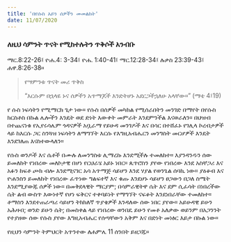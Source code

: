 ```yaml
---
title: 'በየሱስ አይን ሰዎችን መመልከት'
date: 11/07/2020
---
```


### ለዚህ ሳምንት ጥናት የሚከተሉትን ጥቅሶች አንብቡ
ማር.8:22-26፤ ዮሐ.4: 3-34፤ ዮሐ. 1:40-41፤ ማር.12:28-34፤ ሉቃስ 23:39-43፤ ሐዋ.8:26-38።

> <p>የሣምንቱ ጥናት መሪ ጥቅስ</p>
> “እርሱም በኋላዬ ኑና ሰዎችን አጥማጆች እንድትሆኑ አደርጋችኋለሁ አላቸው።” (ማቴ 4፤19)

የ  ሱስ ነፍሳትን የሚማርክ ጌታ ነው። የሱስ በሰዎች መካከል የሚሰራበትን መንገድ በማየት በየሱስ ክርስቶስ በኩል ሌሎችን እንዴት ወደ ድነት እውቀት መምራት እንደምንችል እናወራለን። በህዝብ በተጨናነቁ የኢየሩሳሌም ጎዳናዎች አቧራማ የይሁዳ መንገዶች እና በሳር በተሸፈኑ የገሊላ ኮረብታዎች ላይ ከእርሱ ጋር ስንጓዝ ነፍሳትን ለማግኘት እርሱ የእግዚአብሔርን መንግስት መርሆዎች እንዴት እንደገለጠ እናስተውላለን።

የሱስ ወንዶች እና ሴቶች በሙሉ ለመንግስቱ ሊማረኩ እንደሚችሉ ተመለከተ። እያንዳንዱን ሰው ይመለከት የነበረው መለኮታዊ በሆነ የርህራሄ አይኑ ነበር። ጴጥሮስን ያየው የነበረው እንደ አስቸጋሪ እና አፉን ከፍቶ ጮክ ብሎ እንደሚናገር አሳ አጥማጅ ሳይሆን እንደ ሃያል የወንጌል ሰባኪ ነው። ያዕቆብ እና ዮሐንስን ይመለከት የነበረው ፈጥነው ግልፍተኛ እና ቁጡ እንደሆኑ ሳይሆን ፀጋውን በጋለ ስሜት እንደሚያውጁ ሰዎች ነው። በመቅደላዊት ማርያም; በሳምራዊትዋ ሴት እና ደም ሲፈሳት በነበረችው ሴት ልብ ውስጥ እውነተኛ የሆነ ፍቅርና ተቀባይነት የማግኘት ናፍቆት እንደነበራቸው ተመለከተ። ቶማስን እንደተጠራጣሪ ሳይሆን ትክክለኛ ጥያቄዎች እንዳለው ሰው ነበር ያየው። አይሁዳዊ ይሁን አሕዛብ; ወንድ ይሁን ሴት; በመስቀል ላይ የነበረው ወንበዴ ይሁን የመቶ አለቃው ወይንም በአጋንንት የተያዘው ሰው የሱስ ያየው እግዚአብሔር የሰጣቸውን አቅም እና በድነት መነፅር እይታ በኩል ነው።

የዚህን ሳምንት ትምህርት አጥንተው ለሐምሌ 11 ሰንበት ይዘጋጁ።